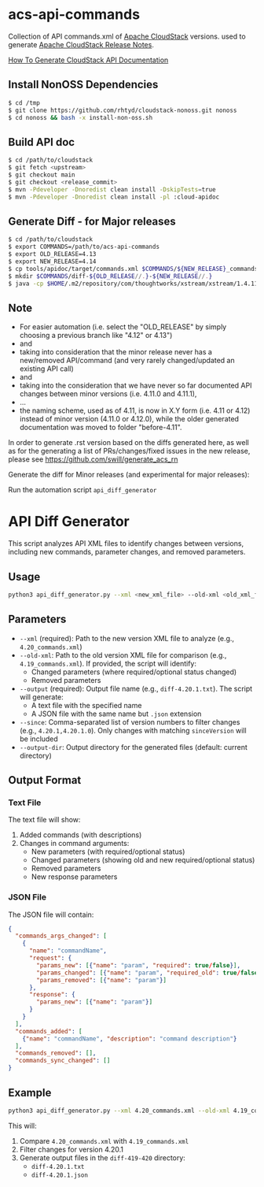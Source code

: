 acs-api-commands
================

Collection of API commands.xml of [Apache CloudStack](http://cloudstack.apache.org/) versions. used to generate
[Apache CloudStack Release Notes](http://docs.cloudstack.apache.org/en/latest/releasenotes/index.html).

[How To Generate CloudStack API Documentation](https://cwiki.apache.org/confluence/display/CLOUDSTACK/How+To+Generate+CloudStack+API+Documentation)


Install NonOSS Dependencies
---------------------------

```bash
$ cd /tmp
$ git clone https://github.com/rhtyd/cloudstack-nonoss.git nonoss
$ cd nonoss && bash -x install-non-oss.sh
```

Build API doc
-------------

```bash
$ cd /path/to/cloudstack
$ git fetch <upstream>
$ git checkout main
$ git checkout <release_commit>
$ mvn -Pdeveloper -Dnoredist clean install -DskipTests=true
$ mvn -Pdeveloper -Dnoredist clean install -pl :cloud-apidoc
```

Generate Diff - for Major releases
-------------

```bash
$ cd /path/to/cloudstack
$ export COMMANDS=/path/to/acs-api-commands
$ export OLD_RELEASE=4.13
$ export NEW_RELEASE=4.14
$ cp tools/apidoc/target/commands.xml $COMMANDS/${NEW_RELEASE}_commands.xml
$ mkdir $COMMANDS/diff-${OLD_RELEASE//.}-${NEW_RELEASE//.}
$ java -cp $HOME/.m2/repository/com/thoughtworks/xstream/xstream/1.4.11.1/xstream-1.4.11.1.jar:$HOME/.m2/repository/com/google/code/gson/gson/1.7.2/gson-1.7.2.jar:server/target/classes com.cloud.api.doc.ApiXmlDocReader -old $COMMANDS/${OLD_RELEASE}_commands.xml -new $COMMANDS/${NEW_RELEASE}_commands.xml -d $COMMANDS/diff-${OLD_RELEASE//.}-${NEW_RELEASE//.}
```

Note
----

- For easier automation (i.e. select the "OLD_RELEASE" by simply choosing a previous branch like "4.12" or 4.13")
- and
- taking into consideration that the minor release never has a new/removed API/command (and very rarely changed/updated an existing API call)
- and
- taking into the consideration that we have never so far documented API changes between minor versions (i.e. 4.11.0 and 4.11.1), 
- ...
- the naming scheme, used as of 4.11, is now in X.Y form (i.e. 4.11 or 4.12) instead of minor version (4.11.0 or 4.12.0), 
while the older generated documentation was moved to folder "before-4.11".

In order to generate .rst version based on the diffs generated here, as well as for the generating a list of PRs/changes/fixed issues in the new release, please see https://github.com/swill/generate_acs_rn 



Generate the diff for Minor releases (and experimental for major releases):

Run the automation script `api_diff_generator` 

# API Diff Generator

This script analyzes API XML files to identify changes between versions, including new commands, parameter changes, and removed parameters.

## Usage

```bash
python3 api_diff_generator.py --xml <new_xml_file> --old-xml <old_xml_file> --output <output_file> --since <version> [--output-dir <directory>]
```

## Parameters

- `--xml` (required): Path to the new version XML file to analyze (e.g., `4.20_commands.xml`)
- `--old-xml`: Path to the old version XML file for comparison (e.g., `4.19_commands.xml`). If provided, the script will identify:
  - Changed parameters (where required/optional status changed)
  - Removed parameters
- `--output` (required): Output file name (e.g., `diff-4.20.1.txt`). The script will generate:
  - A text file with the specified name
  - A JSON file with the same name but `.json` extension
- `--since`: Comma-separated list of version numbers to filter changes (e.g., `4.20.1,4.20.1.0`). Only changes with matching `sinceVersion` will be included
- `--output-dir`: Output directory for the generated files (default: current directory)

## Output Format

### Text File
The text file will show:
1. Added commands (with descriptions)
2. Changes in command arguments:
   - New parameters (with required/optional status)
   - Changed parameters (showing old and new required/optional status)
   - Removed parameters
   - New response parameters

### JSON File
The JSON file will contain:
```json
{
  "commands_args_changed": [
    {
      "name": "commandName",
      "request": {
        "params_new": [{"name": "param", "required": true/false}],
        "params_changed": [{"name": "param", "required_old": true/false, "required_new": true/false}],
        "params_removed": [{"name": "param"}]
      },
      "response": {
        "params_new": [{"name": "param"}]
      }
    }
  ],
  "commands_added": [
    {"name": "commandName", "description": "command description"}
  ],
  "commands_removed": [],
  "commands_sync_changed": []
}
```

## Example

```bash
python3 api_diff_generator.py --xml 4.20_commands.xml --old-xml 4.19_commands.xml --output diff-4.20.1.txt --since 4.20.1,4.20.1.0 --output-dir diff-419-420
```

This will:
1. Compare `4.20_commands.xml` with `4.19_commands.xml`
2. Filter changes for version 4.20.1
3. Generate output files in the `diff-419-420` directory:
   - `diff-4.20.1.txt`
   - `diff-4.20.1.json`
